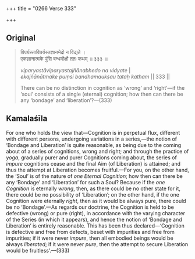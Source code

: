 +++
title = "0266 Verse 333"

+++
## Original 
>
> विपर्यस्ताविपर्यस्तज्ञानभेदो न विद्यते ।  
> एकज्ञानात्मके पुंसि बन्धमौक्षौ ततः कथम् ॥ ३३३ ॥ 
>
> *viparyastāviparyastajñānabhedo na vidyate* \|  
> *ekajñānātmake puṃsi bandhamaukṣau tataḥ katham* \|\| 333 \|\| 
>
> There can be no distinction in cognition as ‘wrong’ and ‘right’—if the ‘soul’ consists of a single (eternal) cognition; how then can there be any ‘bondage’ and ‘liberation’?—(333)



## Kamalaśīla

For one who holds the view that—Cognition is in perpetual flux, different with different persons, undergoing variations in a series,—the notion of ‘Bondage and Liberation’ is quite reasonable, as being due to the coming about of a series of cognitions, wrong and right; and through the practice of *yoga*, gradually purer and purer Cognitions coming about, the series of *impure* cognitions cease and the final Aim (of Liberation) is attained; and thus the attempt at Liberation becomes fruitful.—For you, on the other hand, the ‘Soul’ is of the nature of *one Eternal Cognition*; how then can there be any ‘Bondage’ and ‘Liberation’ for such a Soul? Because if the *one Cognition* is eternally *wrong*, then, as there could be no other state for it, there could be no possibility of ‘Liberation’; on the other hand, if the one Cognition were eternally *right*, then as it would be always pure, there could be no ‘Bondage’.—As regards our doctrine, the Cognition is held to be defective (wrong) or pure (right), in accordance with the varying character of the Series (in which it appears), and hence the notion of ‘Bondage and Liberation’ is entirely reasonable. This has been thus declared—‘Cognition is defective and free from defects, beset with impurities and free from impurities; if it were never *impure*, then all embodied beings would be always *liberated*; if it were never *pure*, then the attempt to secure Liberation would be fruitless’.—(333)


